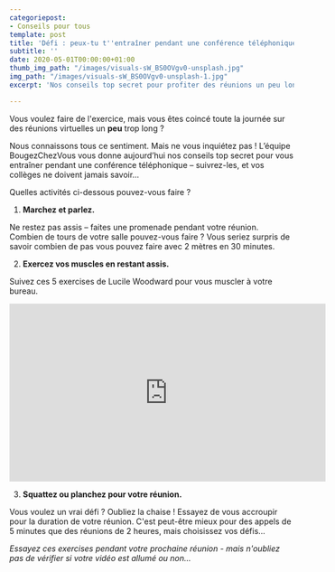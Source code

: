 ```yaml
---
categoriepost:
- Conseils pour tous
template: post
title: 'Défi : peux-tu t''entraîner pendant une conférence téléphonique ? '
subtitle: ''
date: 2020-05-01T00:00:00+01:00
thumb_img_path: "/images/visuals-sW_BS0OVgv0-unsplash.jpg"
img_path: "/images/visuals-sW_BS0OVgv0-unsplash-1.jpg"
excerpt: 'Nos conseils top secret pour profiter des réunions un peu longues... '

---
```

Vous voulez faire de l'exercice, mais vous êtes coincé toute la journée sur des réunions virtuelles un **peu** trop long ?

Nous connaissons tous ce sentiment. Mais ne vous inquiétez pas ! L’équipe BougezChezVous vous donne aujourd’hui nos conseils top secret pour vous entraîner pendant une conférence téléphonique – suivrez-les, et vos collèges ne doivent jamais savoir…

Quelles activités ci-dessous pouvez-vous faire ?

1. **Marchez et parlez.** 

Ne restez pas assis – faites une promenade pendant votre réunion. Combien de tours de votre salle pouvez-vous faire ? Vous seriez surpris de savoir combien de pas vous pouvez faire avec 2 mètres en 30 minutes.

2. **Exercez vos muscles en restant assis.** 

Suivez ces 5 exercises de Lucile Woodward pour vous muscler à votre bureau.

<body>
<iframe width="560" height="315" src="https://www.youtube.com/embed/CJlf9EQ5ZZM" frameborder="0" allow="accelerometer; autoplay; encrypted-media; gyroscope; picture-in-picture" allowfullscreen></iframe>
</body>

3. **Squattez ou planchez pour votre réunion.** 

Vous voulez un vrai défi ? Oubliez la chaise ! Essayez de vous accroupir pour la duration de votre réunion. C'est peut-être mieux pour des appels de 5 minutes que des réunions de 2 heures, mais choisissez vos défis...

_Essayez ces exercises pendant votre prochaine réunion - mais n'oubliez pas de vérifier si votre vidéo est allumé ou non..._